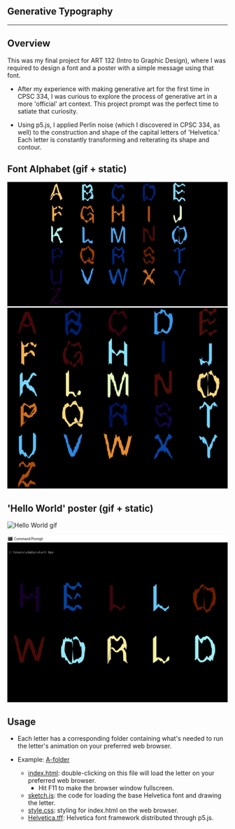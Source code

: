 ## Generative Typography
---

Overview
--------
This was my final project for ART 132 (Intro to Graphic Design), where I was required to design a font and a poster with a simple message using that font.
  - After my experience with making generative art for the first time in CPSC 334, I was curious to explore the process of generative art in a more 'official' art context. This project prompt was the perfect time to satiate that curiosity.

  - Using p5.js, I applied Perlin noise (which I discovered in CPSC 334, as well) to the construction and shape of the capital letters of 'Helvetica.' Each letter is constantly transforming and reiterating its shape and contour.


Font Alphabet (gif + static)
--------
![Font gif](https://github.com/ExzoZbta/Generative-Alphabet/blob/main/static/font-gif.gif)
![Font Poster](https://github.com/ExzoZbta/Generative-Alphabet/blob/main/static/alphabet-poster.PNG?raw=true)


'Hello World' poster (gif + static)
--------
![Hello World gif](https://github.com/ExzoZbta/Generative-Alphabet/blob/main/static/hello-world-1920x1080.gif?raw=true)

![Hello World static](https://github.com/ExzoZbta/Generative-Alphabet/blob/main/static/hello-world-static.png)


Usage
--------
- Each letter has a corresponding folder containing what's needed to run the letter's animation on your preferred web browser.

- Example: [A-folder](https://github.com/ExzoZbta/Generative-Alphabet/tree/main/A-folder)
    - [index.html](https://github.com/ExzoZbta/Generative-Alphabet/blob/main/A-folder/index.html): double-clicking on this file will load the letter on your preferred web browser.
      - Hit F11 to make the browser window fullscreen.
    - [sketch.js](https://github.com/ExzoZbta/Generative-Alphabet/blob/main/A-folder/sketch.js): the code for loading the base Helvetica font and drawing the letter.
    - [style.css](https://github.com/ExzoZbta/Generative-Alphabet/blob/main/A-folder/style.css): styling for index.html on the web browser.
    - [Helvetica.tff](https://github.com/ExzoZbta/Generative-Alphabet/blob/main/A-folder/Helvetica.ttf): Helvetica font framework distributed through p5.js.
